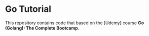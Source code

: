 # Go Tutorial

This repository contains code that based on the [Udemy] course __Go (Golang): The Complete Bootcamp__.